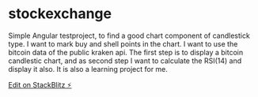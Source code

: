 # stockexchange
Simple Angular testproject, to find a good chart component of candlestick type. I want to mark buy and shell points in the chart. I want to use the bitcoin data of the public kraken api. The first step is to display a bitcoin candlestic chart, and as second step I want to calculate the RSI(14) and display it also. It is also a learning project for me.

[Edit on StackBlitz ⚡️](https://stackblitz.com/edit/stockexchange)
